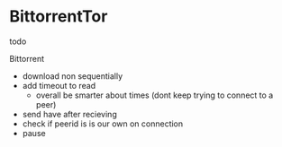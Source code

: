 # BittorrentTor
todo

Bittorrent
- download non sequentially
- add timeout to read 
  - overall be smarter about times (dont keep trying to connect to a peer)
- send have after recieving
- check if peerid is is our own on connection
- pause
